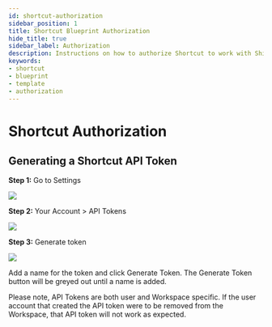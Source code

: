 ```yaml
---
id: shortcut-authorization
sidebar_position: 1
title: Shortcut Blueprint Authorization
hide_title: true
sidebar_label: Authorization
description: Instructions on how to authorize Shortcut to work with Shipyard's low-code Shortcut templates.
keywords:
- shortcut
- blueprint
- template
- authorization
---
```


# Shortcut Authorization
## Generating a Shortcut API Token
**Step 1:** Go to Settings

![](https://cdn.sanity.io/images/2xyydva6/production/8b44a2186a1c495794d3cdd0f46330aa33409bd2-181x124.png?w=450)

**Step 2:** Your Account > API Tokens

![](https://cdn.sanity.io/images/2xyydva6/production/0c6269a5975ea33c44fdd2d3dc7f78a09c2cdb5d-204x251.png?w=450)

**Step 3:** Generate token

![](https://cdn.sanity.io/images/2xyydva6/production/8b3cd396653f0ba150b70c379d2e67031f841648-429x163.png?w=450)

Add a name for the token and click Generate Token. The Generate Token button will be greyed out until a name is added.

Please note, API Tokens are both user and Workspace specific. If the user account that created the API token were to be removed from the Workspace, that API token will not work as expected.

